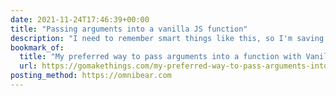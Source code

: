 ```yaml
---
date: 2021-11-24T17:46:39+00:00
title: "Passing arguments into a vanilla JS function"
description: "I need to remember smart things like this, so I'm saving it for future me, who won't have an excuse not to have remembered."
bookmark_of:
  title: "My preferred way to pass arguments into a function with Vanilla JavaScript"
  url: https://gomakethings.com/my-preferred-way-to-pass-arguments-into-a-function-with-vanilla-javascript/
posting_method: https://omnibear.com
---
```

